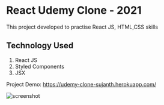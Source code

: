 # React Udemy Clone - 2021

This project developed to practise React JS, HTML,CSS skills

## Technology Used

1. React JS
2. Styled Components
3. JSX

Project Demo: https://udemy-clone-sujanth.herokuapp.com/

![screenshot](https://github.com/sujanth21/react-udemy-clone/blob/master/src/img/screenshot.PNG)
